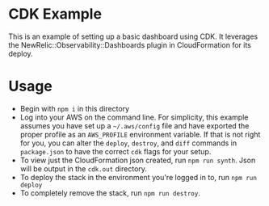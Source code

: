 # CDK Example

This is an example of setting up a basic dashboard using CDK.
It leverages the NewRelic::Observability::Dashboards plugin in CloudFormation for its deploy.

# Usage

- Begin with `npm i` in this directory
- Log into your AWS on the command line. For simplicity, this example assumes you have set up a `~/.aws/config` file and have exported the proper profile as an `AWS_PROFILE` environment variable. If that is not right for you, you can alter the `deploy`, `destroy`, and `diff` commands in `package.json` to have the correct `cdk` flags for your setup.
- To view just the CloudFormation json created, run `npm run synth`. Json will be output in the `cdk.out` directory.
- To deploy the stack in the environment you're logged in to, run `npm run deploy`
- To completely remove the stack, run `npm run destroy`.

